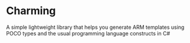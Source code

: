 # Charming
A simple lightweight library that helps you generate ARM templates using POCO types and the usual programming language constructs in C#

